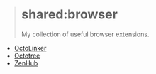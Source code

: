 > # shared:browser
>
> My collection of useful browser extensions.

- [OctoLinker](http://octolinker.github.io)
- [Octotree](https://github.com/buunguyen/octotree)
- [ZenHub](https://www.zenhub.com)
